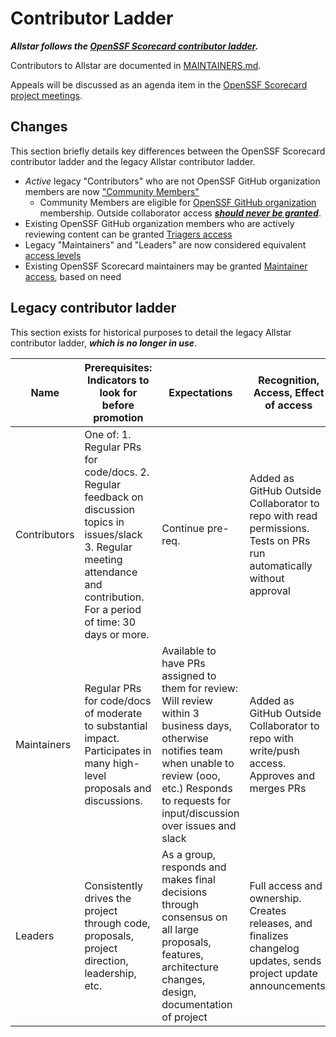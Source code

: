 # Contributor Ladder

***Allstar follows the [OpenSSF Scorecard contributor ladder](https://github.com/ossf/scorecard/blob/main/CONTRIBUTOR_LADDER.md).***

Contributors to Allstar are documented in [MAINTAINERS.md](/MAINTAINERS.md).

Appeals will be discussed as an agenda item in the [OpenSSF Scorecard project meetings](https://github.com/ossf/scorecard#connect-with-the-scorecard-community).

## Changes

This section briefly details key differences between the OpenSSF Scorecard contributor ladder and the legacy Allstar contributor ladder.

- *Active* legacy "Contributors" who are not OpenSSF GitHub organization members are now ["Community Members"](https://github.com/ossf/scorecard/blob/main/CONTRIBUTOR_LADDER.md#community-members)
  - Community Members are eligible for [OpenSSF GitHub organization](https://github.com/ossf) membership. Outside collaborator access [***should never be granted***](https://github.com/ossf/tac/blob/main/policies/access.md#teams-not-individuals).
- Existing OpenSSF GitHub organization members who are actively reviewing content can be granted [Triagers access](https://github.com/ossf/scorecard/blob/main/CONTRIBUTOR_LADDER.md#triagers)
- Legacy "Maintainers" and "Leaders" are now considered equivalent [access levels][maintainers-access]
- Existing OpenSSF Scorecard maintainers may be granted [Maintainer access][maintainers-access], based on need

[maintainers-access]: https://github.com/ossf/scorecard/blob/main/CONTRIBUTOR_LADDER.md#maintainers

## Legacy contributor ladder

This section exists for historical purposes to detail the legacy Allstar contributor ladder, ***which is no longer in use***.

| Name | Prerequisites: Indicators to look for before promotion | Expectations | Recognition, Access, Effect of access |
| - | - | - | - |
| Contributors | One of: 1. Regular PRs for code/docs. 2. Regular feedback on discussion topics in issues/slack 3. Regular meeting attendance and contribution.  For a period of time: 30 days or more. | Continue pre-req. | Added as GitHub Outside Collaborator to repo with read permissions. Tests on PRs run automatically without approval |
| Maintainers | Regular PRs for code/docs of moderate to substantial impact. Participates in many high-level proposals and discussions. | Available to have PRs assigned to them for review: Will review within 3 business days, otherwise notifies team when unable to review (ooo, etc.) Responds to requests for input/discussion over issues and slack | Added as GitHub Outside Collaborator to repo with write/push access. Approves and merges PRs |
| Leaders | Consistently drives the project through code, proposals, project direction, leadership, etc. | As a group, responds and makes final decisions through consensus on all large proposals, features, architecture changes, design, documentation of project | Full access and ownership. Creates releases, and finalizes changelog updates, sends project update announcements. |

